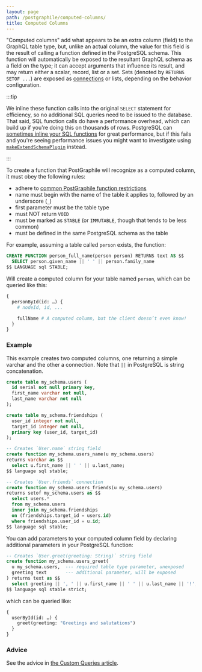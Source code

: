 ```yaml
---
layout: page
path: /postgraphile/computed-columns/
title: Computed Columns
---
```


"Computed columns" add what appears to be an extra column (field) to the GraphQL
table type, but, unlike an actual column, the value for this field is the result
of calling a function defined in the PostgreSQL schema. This function will
automatically be exposed to the resultant GraphQL schema as a field on the type;
it can accept arguments that influence its result, and may return either a
scalar, record, list or a set. Sets (denoted by `RETURNS SETOF ...`) are exposed
as [connections](./connections) or lists, depending on the behavior configuration.

:::tip

We inline these function calls into the original `SELECT` statement for
efficiency, so no additional SQL queries need to be issued to the database.
That said, SQL function calls do have a performance overhead, which can build
up if you're doing this on thousands of rows. PostgreSQL can [sometimes inline
your SQL functions](https://wiki.postgresql.org/wiki/Inlining_of_SQL_functions)
for great performance, but if this fails and you're seeing performance issues
you might want to investigate using
[`makeExtendSchemaPlugin`](./make-extend-schema-plugin) instead.

:::

To create a function that PostGraphile will recognize as a computed column, it
must obey the following rules:

- adhere to
  [common PostGraphile function restrictions](./function-restrictions)
- name must begin with the name of the table it applies to, followed by an
  underscore (`_`)
- first parameter must be the table type
- must NOT return `VOID`
- must be marked as `STABLE` (or `IMMUTABLE`, though that tends to be less
  common)
- must be defined in the same PostgreSQL schema as the table

For example, assuming a table called `person` exists, the function:

```sql
CREATE FUNCTION person_full_name(person person) RETURNS text AS $$
  SELECT person.given_name || ' ' || person.family_name
$$ LANGUAGE sql STABLE;
```

Will create a computed column for your table named `person`, which can be
queried like this:

```graphql {5}
{
  personById(id: …) {
    # nodeId, id, ...

    fullName # A computed column, but the client doesn’t even know!
  }
}
```

### Example

This example creates two computed columns, one returning a simple varchar and
the other a connection. Note that `||` in PostgreSQL is string concatenation.

```sql {14-17,20-27}
create table my_schema.users (
  id serial not null primary key,
  first_name varchar not null,
  last_name varchar not null
);

create table my_schema.friendships (
  user_id integer not null,
  target_id integer not null,
  primary key (user_id, target_id)
);

-- Creates `User.name` string field
create function my_schema.users_name(u my_schema.users)
returns varchar as $$
  select u.first_name || ' ' || u.last_name;
$$ language sql stable;

-- Creates `User.friends` connection
create function my_schema.users_friends(u my_schema.users)
returns setof my_schema.users as $$
  select users.*
  from my_schema.users
  inner join my_schema.friendships
  on (friendships.target_id = users.id)
  where friendships.user_id = u.id;
$$ language sql stable;
```

You can add parameters to your computed column field by declaring additional
parameters in your PostgreSQL function:

```sql {1,4}
-- Creates `User.greet(greeting: String)` string field
create function my_schema.users_greet(
  u my_schema.users,  --- required table type parameter, unexposed
  greeting text       --- additional parameter, will be exposed
) returns text as $$
  select greeting || ', ' || u.first_name || ' ' || u.last_name || '!';
$$ language sql stable strict;
```

which can be queried like:

```graphql {3}
{
  userById(id: …) {
    greet(greeting: "Greetings and salutations")
  }
}
```

### Advice

See the advice in [the Custom Queries article](./custom-queries#advice).
